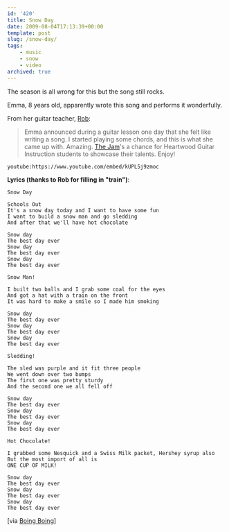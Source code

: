 ```yaml
---
id: '420'
title: Snow Day
date: 2009-08-04T17:13:39+00:00
template: post
slug: /snow-day/
tags:
    - music
    - snow
    - video
archived: true
---
```


The season is all wrong for this but the song still rocks.

Emma, 8 years old, apparently wrote this song and performs it wonderfully.

From her guitar teacher, [Rob](http://www.heartwoodguitar.com/WordPressBlog/):

> Emma announced during a guitar lesson one day that she felt like writing a
> song. I started playing some chords, and this is what she came up with.
> Amazing. [The Jam](http://www.heartwoodguitar.com/2009springcsjvids.htm)'s a
> chance for Heartwood Guitar Instruction students to showcase their talents.
> Enjoy!

<!-- more -->

`youtube:https://www.youtube.com/embed/kUPL5j9zmoc`

**Lyrics (thanks to Rob for filling in "train")**:

```
Snow Day

Schools Out
It's a snow day today and I want to have some fun
I want to build a snow man and go sledding
And after that we'll have hot chocolate

Snow day
The best day ever
Snow day
The best day ever
Snow day
The best day ever

Snow Man!

I built two balls and I grab some coal for the eyes
And got a hat with a train on the front
It was hard to make a smile so I made him smoking

Snow day
The best day ever
Snow day
The best day ever
Snow day
The best day ever

Sledding!

The sled was purple and it fit three people
We went down over two bumps
The first one was pretty sturdy
And the second one we all fell off

Snow day
The best day ever
Snow day
The best day ever
Snow day
The best day ever

Hot Chocolate!

I grabbed some Nesquick and a Swiss Milk packet, Hershey syrup also
But the most import of all is
ONE CUP OF MILK!

Snow day
The best day ever
Snow day
The best day ever
Snow day
The best day ever
```

\[via
[Boing Boing](http://www.boingboing.net/2009/08/03/snow-day-by-emma-8-y.html)\]
